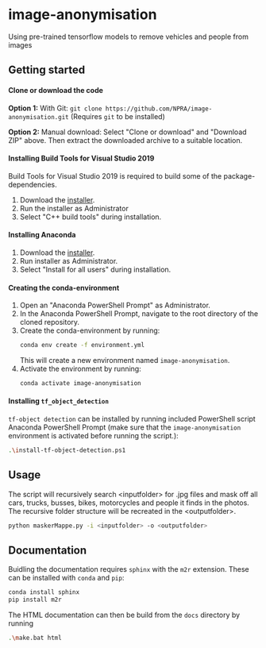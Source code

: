 # image-anonymisation
Using pre-trained tensorflow models to remove vehicles and people from images

## Getting started
#### Clone or download the code

**Option 1:** 
With Git: `git clone https://github.com/NPRA/image-anonymisation.git` (Requires `git` to be installed)

**Option 2:**
Manual download: Select "Clone or download" and "Download ZIP" above. Then extract the downloaded archive to a suitable 
location.

#### Installing Build Tools for Visual Studio 2019
Build Tools for Visual Studio 2019 is required to build some of the package-dependencies. 
1. Download the [installer](https://visualstudio.microsoft.com/thank-you-downloading-visual-studio/?sku=BuildTools&rel=16). 
1. Run the installer as Administrator
1. Select "C++ build tools" during installation. 

#### Installing Anaconda
1. Download the [installer](https://www.anaconda.com/distribution/).
1. Run installer as Administrator.
1. Select "Install for all users" during installation.

#### Creating the conda-environment
1. Open an "Anaconda PowerShell Prompt" as Administrator.
1. In the Anaconda PowerShell Prompt, navigate to the root directory of the cloned repository.
1. Create the conda-environment by running: 
    ```Bash
    conda env create -f environment.yml
    ```
    This will create a new environment named `image-anonymisation`.
1. Activate the environment by running: 
    ```Bash
    conda activate image-anonymisation
    ```

#### Installing `tf_object_detection`
`tf-object detection` can be installed by running included PowerShell script Anaconda PowerShell Prompt 
(make sure that the `image-anonymisation` environment is activated before running the script.):

```Bash
.\install-tf-object-detection.ps1
```
  
## Usage
The script will recursively search \<inputfolder\> for .jpg files and mask off all cars, trucks, busses, bikes, motorcycles and people it finds in the photos. The recursive folder structure will be recreated in the \<outputfolder\>.
```Bash
python maskerMappe.py -i <inputfolder> -o <outputfolder>
```

## Documentation
Buidling the documentation requires `sphinx` with the `m2r` extension. These can be installed with `conda` and `pip`:
```Bash
conda install sphinx
pip install m2r
``` 
The HTML documentation can then be build from the `docs` directory by running
```Bash
.\make.bat html
``` 